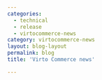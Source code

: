 ```yaml
---
categories:
  - technical
  - release
  - virtocommerce-news
category: virtocommerce-news
layout: blog-layout
permalink: blog
title: 'Virto Commerce news'

---
```

